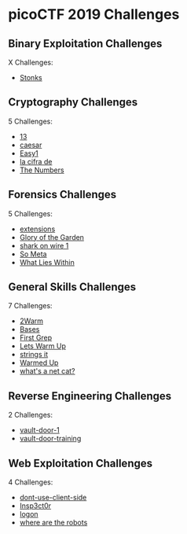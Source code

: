 # picoCTF 2019 Challenges

## Binary Exploitation Challenges

X Challenges:
- [Stonks](Binary_Exploitation/Stonks.md)

## Cryptography Challenges

5 Challenges:
- [13](Cryptography/13.md)
- [caesar](Cryptography/caesar.md)
- [Easy1](Cryptography/Easy1.md)
- [la cifra de](Cryptography/la_cifra_de.md)
- [The Numbers](Cryptography/The_Numbers.md)

## Forensics Challenges

5 Challenges: 
- [extensions](Forensics/extensions.md)
- [Glory of the Garden](Forensics/Glory_of_the_Garden.md)
- [shark on wire 1](Forensics/shark_on_wire_1.md)
- [So Meta](Forensics/So_Meta.md)
- [What Lies Within](Forensics/What_Lies_Within.md)

## General Skills Challenges

7 Challenges: 
- [2Warm](General_Skills/2Warm.md)
- [Bases](General_Skills/Bases.md)
- [First Grep](General_Skills/First_Grep.md)
- [Lets Warm Up](General_Skills/Lets_Warm_Up.md)
- [strings it](General_Skills/strings_it.md)
- [Warmed Up](General_Skills/Warmed_Up.md)
- [what's a net cat?](General_Skills/whats_a_net_cat.md)

## Reverse Engineering Challenges

2 Challenges:
- [vault-door-1](Reverse_Engineering/vault-door-1.md)
- [vault-door-training](Reverse_Engineering/vault-door-training.md)

## Web Exploitation Challenges

4 Challenges:
- [dont-use-client-side](Web_Exploitation/dont-use-client-side.md)
- [Insp3ct0r](Web_Exploitation/Insp3ct0r.md)
- [logon](Web_Exploitation/logon.md)
- [where are the robots](Web_Exploitation/where_are_the_robots.md)
